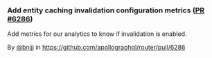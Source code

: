 ### Add entity caching invalidation configuration metrics ([PR #6286](https://github.com/apollographql/router/pull/6286))

Add metrics for our analytics to know if invalidation is enabled.

By [@bnjjj](https://github.com/bnjjj) in https://github.com/apollographql/router/pull/6286
